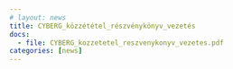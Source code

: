 ```yaml
---
# layout: news
title: CYBERG_közzététel_részvénykönyv_vezetés
docs:
  - file: CYBERG_kozzetetel_reszvenykonyv_vezetes.pdf
categories: [news]
---
```

